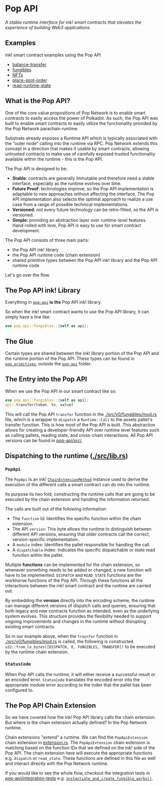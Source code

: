 # Pop API

_A stable runtime interface for ink! smart contracts that elevates the experience of building Web3 applications._

## Examples
ink! smart contract examples using the Pop API
- [balance-transfer](./examples/balance-transfer/)
- [fungibles](./examples/fungibles/)
- [NFTs](./examples/nfts/)
- [place-spot-order](./examples/place-spot-order/)
- [read-runtime-state](./examples/read-runtime-state/)

## What is the Pop API?

One of the core value propositions of Pop Network is to enable smart contracts to easily access the power of Polkadot. As such, the Pop API was built to enable smart contracts to easily utilize the functionality provided by the Pop Network parachain runtime.

Substrate already exposes a Runtime API which is typically associated with the “outer node” calling into the runtime via RPC. Pop Network extends this concept in a direction that makes it usable by smart contracts, allowing untrusted contracts to make use of carefully exposed trusted functionality available within the runtime - this is the Pop API.

The Pop API is designed to be:
- **Stable**: contracts are generally immutable and therefore need a stable interface, especially as the runtime evolves over time.
- **Future Proof**: technologies improve, so the Pop API implementation is adaptable to new approaches without affecting the interface. The Pop API implementation also selects the optimal approach to realize a use case from a range of possible technical implementations.
- **Versioned**: not every future technology can be retro-fitted, so the API is versioned.
- **Simple**: providing an abstraction layer over runtime-level features. Hand-rolled with love, Pop API is easy to use for smart contract development.

The Pop API consists of three main parts:
- the Pop API ink! library
- the Pop API runtime code (chain extension)
- shared primitive types between the Pop API ink! library and the Pop API runtime code

Let's go over the flow.

## The Pop API ink! Library
Everything in [`pop-api`](./src/) **is the** Pop API ink! library.

So when the ink! smart contract wants to use the Pop API library, it can simply have a line like:
```rust
use pop_api::fungibles::{self as api};
```

## The Glue

Certain types are shared between the ink! library portion of the Pop API and the runtime portion of the Pop API. These types can be found in [`pop_primitives`](../primitives/src/), outside the [`pop-api`](./src/) folder.

## The Entry into the Pop API

When we use the Pop API in our smart contract like so:
```rust
use pop_api::fungibles::{self as api};
api::transfer(token, to, value)
```

This will call the Pop API `transfer` function in the [./src/v0/fungibles/mod.rs](./src/v0/fungibles/mod.rs) file, which is a wrapper to `dispatch` a `Runtime::Call` to the assets pallet's transfer function. This is how most of the Pop API is built. This abstraction allows for creating a developer-friendly API over runtime level features such as calling pallets, reading state, and cross-chain interactions. All Pop API versions can be found in [pop-api/src/](./src/).


## Dispatching to the runtime ([./src/lib.rs](./src/lib.rs))

### `PopApi`
The `PopApi` is an ink! [`ChainExtensionMethod`](https://docs.rs/ink_env/5.0.0/ink_env/chain_extension/struct.ChainExtensionMethod.html) instance used to derive the execution of the different calls a smart contract can do into the runtime.

Its purpose its two fold, constructing the runtime calls that are going to be executed by the chain extension and handling the information returned.

The calls are built out of the following information:
- The `function` Id: Identifies the specific function within the chain extension.
- The API `version`: This byte allows the runtime to distinguish between different API versions, ensuring that older contracts call the correct, version-specific implementation..
- A `module` index: Identifies the pallet responsible for handling the call.
- A `dispatchable` index: Indicates the specific dispatchable or state read function within the pallet.

Multiple **functions** can be implemented for the chain extension, so whenever something needs to be added or changed, a new function will have to be implemented.
`DISPATCH` and `READ_STATE` functions are the workhorse functions of the Pop API.
Through these functions all the interactions between the ink! smart contract and the runtime are carried out.

By embedding the **version** directly into the encoding scheme, the runtime can manage different versions of dispatch calls and queries, ensuring that both legacy and new contracts function as intended, even as the underlying system evolves. This structure provides the flexibility needed to support ongoing improvements and changes in the runtime without disrupting existing smart contracts.

So in our example above, when the `trasnfer` function in [./src/v0/fungibles/mod.rs](./src/v0/fungibles/mod.rs) is called, the following is constructed `u32::from_le_bytes([DISPATCH, 0, FUNGIBLES, TRANSFER])` to be executed by the runtime chain extension.


### `StatusCode`
When Pop API calls the runtime, it will either receive a successful result or an encoded error. `StatusCode` translates the encoded error into the appropriate module error according to the index that the pallet has been configured to.

## The Pop API Chain Extension

So we have covered how the ink! Pop API library calls the chain extension. But where is the chain extension actually defined? In the Pop Network runtime.

Chain extensions "extend" a runtime. We can find the `PopApiExtension` chain extension in [extension.rs](../runtime/devnet/src/extensions.rs). The `PopApiExtension` chain extension is matching based on the function IDs that we defined on the ink! side of the Pop API. The chain extension here will execute the appropriate functions e.g. `dispatch` or `read_state`. These functions are defined in this file as well and interact directly with the Pop Network runtime.

If you would like to see the whole flow, checkout the integration tests in [pop-api/integration-tests](./integration-tests/) e.g. [`instantiate_and_create_fungible_works()`](./integration-tests/src/fungibles/mod.rs).

